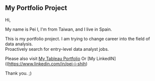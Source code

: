 ## My Portfolio Project

Hi, 

My name is Pei I, I'm from Taiwan, and I live in Spain. 

This is my portfolio project. I am trying to change career into the field of data analysis.  
Proactively search for entry-level data analyst jobs.

Please also visit [My Tableau Portfolio](https://public.tableau.com/profile/pei.i.shih)  Or  [My LinkedIN]((https://www.linkedin.com/in/pei-i-shih)

Thank you. ;)

